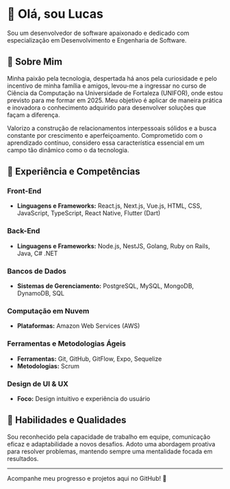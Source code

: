 # 👋 Olá, sou Lucas

Sou um desenvolvedor de software apaixonado e dedicado com especialização em Desenvolvimento e Engenharia de Software.

## 🌟 Sobre Mim

Minha paixão pela tecnologia, despertada há anos pela curiosidade e pelo incentivo de minha família e amigos, levou-me a ingressar no curso de Ciência da Computação na Universidade de Fortaleza (UNIFOR), onde estou previsto para me formar em 2025. Meu objetivo é aplicar de maneira prática e inovadora o conhecimento adquirido para desenvolver soluções que façam a diferença.

Valorizo a construção de relacionamentos interpessoais sólidos e a busca constante por crescimento e aperfeiçoamento. Comprometido com o aprendizado contínuo, considero essa característica essencial em um campo tão dinâmico como o da tecnologia.

## 💼 Experiência e Competências

### Front-End
- **Linguagens e Frameworks:** React.js, Next.js, Vue.js, HTML, CSS, JavaScript, TypeScript, React Native, Flutter (Dart)

### Back-End
- **Linguagens e Frameworks:** Node.js, NestJS, Golang, Ruby on Rails, Java, C# .NET

### Bancos de Dados
- **Sistemas de Gerenciamento:** PostgreSQL, MySQL, MongoDB, DynamoDB, SQL

### Computação em Nuvem
- **Plataformas:** Amazon Web Services (AWS)

### Ferramentas e Metodologias Ágeis
- **Ferramentas:** Git, GitHub, GitFlow, Expo, Sequelize
- **Metodologias:** Scrum

### Design de UI & UX
- **Foco:** Design intuitivo e experiência do usuário

## 🌱 Habilidades e Qualidades

Sou reconhecido pela capacidade de trabalho em equipe, comunicação eficaz e adaptabilidade a novos desafios. Adoto uma abordagem proativa para resolver problemas, mantendo sempre uma mentalidade focada em resultados.

---

Acompanhe meu progresso e projetos aqui no GitHub! 🚀
